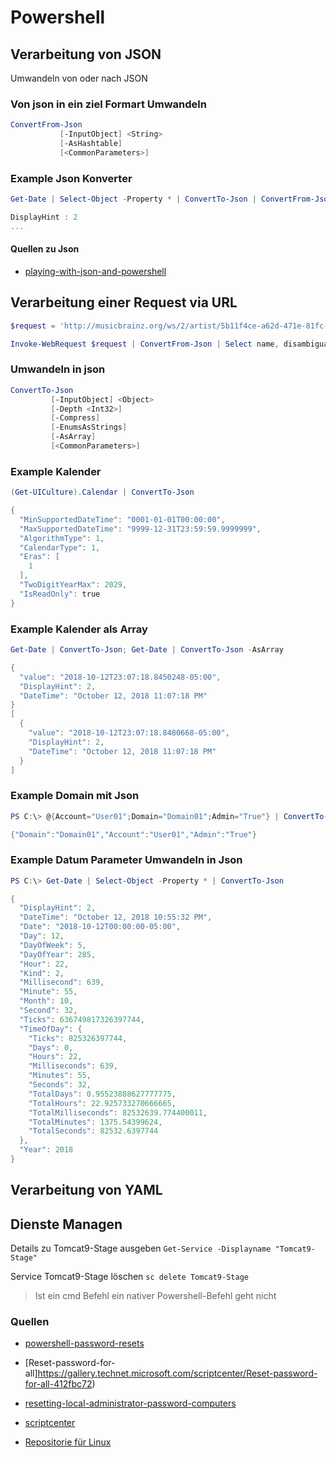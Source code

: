 # Powershell

## Verarbeitung von JSON

Umwandeln von oder nach JSON

### Von json in ein ziel Formart Umwandeln

```powershell
ConvertFrom-Json
           [-InputObject] <String>
           [-AsHashtable]
           [<CommonParameters>]
```

### Example Json Konverter

```powershell
Get-Date | Select-Object -Property * | ConvertTo-Json | ConvertFrom-Json

DisplayHint : 2
...
```

#### Quellen zu Json

* [playing-with-json-and-powershell](https://devblogs.microsoft.com/scripting/playing-with-json-and-powershell/)

## Verarbeitung einer Request via URL

```powershell
$request = 'http://musicbrainz.org/ws/2/artist/5b11f4ce-a62d-471e-81fc-a69a8278c7da?inc=aliases&fmt=json'

Invoke-WebRequest $request | ConvertFrom-Json | Select name, disambiguation, country

```

### Umwandeln in json

```Powershell
ConvertTo-Json
         [-InputObject] <Object>
         [-Depth <Int32>]
         [-Compress]
         [-EnumsAsStrings]
         [-AsArray]
         [<CommonParameters>]
```

### Example Kalender

```powershell
(Get-UICulture).Calendar | ConvertTo-Json

{
  "MinSupportedDateTime": "0001-01-01T00:00:00",
  "MaxSupportedDateTime": "9999-12-31T23:59:59.9999999",
  "AlgorithmType": 1,
  "CalendarType": 1,
  "Eras": [
    1
  ],
  "TwoDigitYearMax": 2029,
  "IsReadOnly": true
}
```

### Example Kalender als Array

```Powershell
Get-Date | ConvertTo-Json; Get-Date | ConvertTo-Json -AsArray

{
  "value": "2018-10-12T23:07:18.8450248-05:00",
  "DisplayHint": 2,
  "DateTime": "October 12, 2018 11:07:18 PM"
}
[
  {
    "value": "2018-10-12T23:07:18.8480668-05:00",
    "DisplayHint": 2,
    "DateTime": "October 12, 2018 11:07:18 PM"
  }
]
```

### Example Domain mit Json

```Powershell
PS C:\> @{Account="User01";Domain="Domain01";Admin="True"} | ConvertTo-Json -Compress

{"Domain":"Domain01","Account":"User01","Admin":"True"}
```

### Example Datum Parameter Umwandeln in Json

```Powershell
PS C:\> Get-Date | Select-Object -Property * | ConvertTo-Json

{
  "DisplayHint": 2,
  "DateTime": "October 12, 2018 10:55:32 PM",
  "Date": "2018-10-12T00:00:00-05:00",
  "Day": 12,
  "DayOfWeek": 5,
  "DayOfYear": 285,
  "Hour": 22,
  "Kind": 2,
  "Millisecond": 639,
  "Minute": 55,
  "Month": 10,
  "Second": 32,
  "Ticks": 636749817326397744,
  "TimeOfDay": {
    "Ticks": 825326397744,
    "Days": 0,
    "Hours": 22,
    "Milliseconds": 639,
    "Minutes": 55,
    "Seconds": 32,
    "TotalDays": 0.95523888627777775,
    "TotalHours": 22.925733270666665,
    "TotalMilliseconds": 82532639.774400011,
    "TotalMinutes": 1375.54399624,
    "TotalSeconds": 82532.6397744
  },
  "Year": 2018
}
```

## Verarbeitung von YAML

## Dienste Managen

Details zu Tomcat9-Stage ausgeben
`Get-Service -Displayname "Tomcat9-Stage"`

Service Tomcat9-Stage löschen
`sc delete Tomcat9-Stage`

> Ist ein cmd Befehl ein nativer Powershell-Befehl geht nicht

### Quellen

* [powershell-password-resets](https://4sysops.com/archives/powershell-password-resets/)

* [Reset-password-for-all]https://gallery.technet.microsoft.com/scriptcenter/Reset-password-for-all-412fbc72)

* [resetting-local-administrator-password-computers](http://windowsitpro.com/powershell/resetting-local-administrator-password-computers)

* [scriptcenter](https://gallery.technet.microsoft.com/scriptcenter/66a5b38f-cdf1-4126-aa0c-be65e16dd650)

* [Repositorie für Linux](https://packages.microsoft.com/)